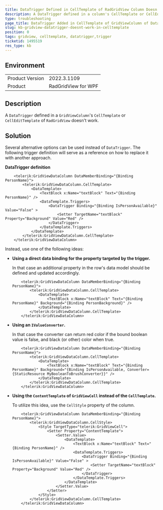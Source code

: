 ```yaml
---
title: DataTrigger Defined in CellTemplate of RadGridView Column Doesn't Work.
description: A DataTrigger defined in a column's CellTemplate or CellEditTemplate of RadGridView doesn't get executed.
type: troubleshooting
page_title: DataTrigger Added in CellTemplate of GridViewColumn of DataGrid won't work
slug: kb-gridview-datatrigger-doesnt-work-in-celltemplate
position: 0
tags: gridview, celltemplate, datatrigger,trigger
ticketid: 1495519
res_type: kb
---
```


## Environment
<table>
	<tbody>
		<tr>
			<td>Product Version</td>
			<td>2022.3.1109</td>
		</tr>
		<tr>
			<td>Product</td>
			<td>RadGridView for WPF</td>
		</tr>
	</tbody>
</table>

## Description

A `DataTrigger` defined in a `GridViewColumn`'s `CellTemplate` or `CellEditTemplate` of `RadGridView` doesn't work.

## Solution

Several alternative options can be used instead of `DataTrigger`. The following trigger definition will serve as a reference on how to replace it with another approach.

__DataTrigger definition__
```XAML
	<telerik:GridViewDataColumn DataMemberBinding="{Binding PersonName}"> 
		<telerik:GridViewDataColumn.CellTemplate> 
			<DataTemplate> 
				<TextBlock x:Name="textBlock" Text="{Binding PersonName}" /> 
				<DataTemplate.Triggers> 
					<DataTrigger Binding="{Binding IsPersonAvailable}" Value="False" > 
						<Setter TargetName="textBlock" Property="Background" Value="Red" /> 
					</DataTrigger> 
				</DataTemplate.Triggers>
			</DataTemplate> 
		</telerik:GridViewDataColumn.CellTemplate> 
	</telerik:GridViewDataColumn> 
```

Instead, use one of the following ideas:

* __Using a direct data binding for the property targeted by the trigger.__

	In that case an additional property in the row's data model should be defined and updated accordingly.
	
	
	```XAML
		<telerik:GridViewDataColumn DataMemberBinding="{Binding PersonName}"> 
			<telerik:GridViewDataColumn.CellTemplate> 
				<DataTemplate> 
					<TextBlock x:Name="textBlock" Text="{Binding PersonName}" Background="{Binding PersonBackground}" /> 
				</DataTemplate> 
			</telerik:GridViewDataColumn.CellTemplate> 
		</telerik:GridViewDataColumn> 
	```
	
* __Using an `IValueConverter`.__

	In that case the converter can return red color if the bound boolean value is false, and black (or other) color when true.

	
	```XAML
		<telerik:GridViewDataColumn DataMemberBinding="{Binding PersonName}"> 
			<telerik:GridViewDataColumn.CellTemplate> 
				<DataTemplate> 
					<TextBlock x:Name="textBlock" Text="{Binding PersonName}" Background="{Binding IsPersonAvailable, Converter={StaticResource MyBooleanToBrushConverter}}" /> 
				</DataTemplate> 
			</telerik:GridViewDataColumn.CellTemplate> 
		</telerik:GridViewDataColumn> 
	```
	
* __Using the `ContentTemplate` of `GridViewCell` instead of the `CellTemplate`.__

	To utilize this idea, use the `CellStyle` property of the column.
	
	```XAML
		<telerik:GridViewDataColumn DataMemberBinding="{Binding PersonName}"> 
			<telerik:GridViewDataColumn.CellStyle> 
				<Style TargetType="telerik:GridViewCell">
					<Setter Property="ContentTemplate">
						<Setter.Value>
							<DataTemplate>
								<TextBlock x:Name="textBlock" Text="{Binding PersonName}" /> 
								<DataTemplate.Triggers> 
									<DataTrigger Binding="{Binding IsPersonAvailable}" Value="False" > 
										<Setter TargetName="textBlock" Property="Background" Value="Red" /> 
									</DataTrigger> 
								</DataTemplate.Triggers>
							</DataTemplate>
						</Setter.Value>
					</Setter>
				</Style>
			</telerik:GridViewDataColumn.CellTemplate> 
		</telerik:GridViewDataColumn> 
	```
